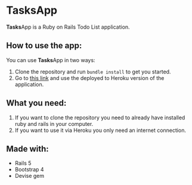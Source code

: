 # TasksApp

**Tasks**App is a Ruby on Rails Todo List application.

## How to use the app:

You can use **Tasks**App in two ways:

1. Clone the repository and run `bundle install` to get you started.
2. Go to [this link](https://tasksapp-zw.herokuapp.com/) and use the deployed to Heroku version of the application.

## What you need:

1. If you want to clone the repository you need to already have installed ruby and rails in your computer.
2. If you want to use it via Heroku you only need an internet connection.

## Made with:
* Rails 5
* Bootstrap 4
* Devise gem

